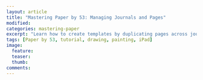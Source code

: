 ```yaml
---
layout: article
title: "Mastering Paper by 53: Managing Journals and Pages"
modified:
categories: mastering-paper
excerpt: "Learn how to create templates by duplicating pages across journals --- perfect for building consistency in a drawing project."
tags: [Paper by 53, tutorial, drawing, painting, iPad]
image:
  feature:
  teaser:
  thumb:
comments:
---
```

